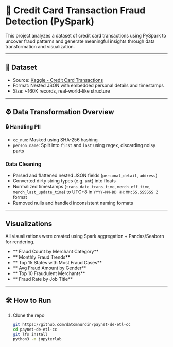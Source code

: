 # 🧠 Credit Card Transaction Fraud Detection (PySpark)

This project analyzes a dataset of credit card transactions using PySpark to uncover fraud patterns and generate meaningful insights through data transformation and visualization.

---

## 📂 Dataset

- Source: [Kaggle - Credit Card Transactions](#)
- Format: Nested JSON with embedded personal details and timestamps
- Size: ~160K records, real-world-like structure

---

## ⚙️ Data Transformation Overview

### 🔒 Handling PII
- `cc_num`: Masked using SHA-256 hashing
- `person_name`: Split into `first` and `last` using regex, discarding noisy parts

### Data Cleaning
- Parsed and flattened nested JSON fields (`personal_detail`, `address`)
- Converted dirty string types (e.g. `amt`) into floats
- Normalized timestamps (`trans_date_trans_time`, `merch_eff_time`, `merch_last_update_time`) to UTC+8 in `YYYY-MM-DD HH:MM:SS.SSSSSS Z` format
- Removed nulls and handled inconsistent naming formats

---

## Visualizations

All visualizations were created using Spark aggregation + Pandas/Seaborn for rendering.

- ** Fraud Count by Merchant Category**
- ** Monthly Fraud Trends**
- ** Top 15 States with Most Fraud Cases**
- ** Avg Fraud Amount by Gender**
- ** Top 10 Fraudulent Merchants**
- ** Fraud Rate by Job Title**

---

## 🛠 How to Run

1. Clone the repo  
   ```bash
   git https://github.com/datomnurdin/paynet-de-etl-cc
   cd paynet-de-etl-cc
   git lfs install
   python3 -m jupyterlab
